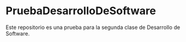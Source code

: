 # PruebaDesarrolloDeSoftware
Este repositorio es una prueba para la segunda clase de Desarrollo de Software.
